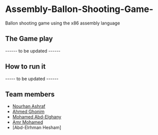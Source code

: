# Assembly-Ballon-Shooting-Game-
Ballon shooting game using the x86 assembly language


## The Game play

------ to be updated ------


## How to run it 

----- to be updated ------


## Team members
- [Nourhan Ashraf](https://github.com/nourhan-ashraf)
- [Ahmed Ghonim](https://github.com/A-bahaa)
- [Mohamed Abd-Elghany](https://github.com/MuhamedAbdelghany)
- [Amr Mohamed](https://github.com/Amr-al)
- [Abd-Elrhman Hesham]
